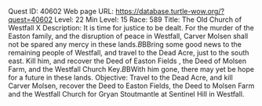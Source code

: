 Quest ID: 40602
Web page URL: https://database.turtle-wow.org/?quest=40602
Level: 22
Min Level: 15
Race: 589
Title: The Old Church of Westfall X
Description: It is time for justice to be dealt. For the murder of the Easton family, and the disruption of peace in Westfall, Carver Molsen shall not be spared any mercy in these lands.$B$BBring some good news to the remaining people of Westfall, and travel to the Dead Acre, just to the south east. Kill him, and recover the Deed of Easton Fields , the Deed of Molsen Farm, and the Westfall Church Key.$B$BWith him gone, there may yet be hope for a future in these lands.
Objective: Travel to the Dead Acre, and kill Carver Molsen, recover the Deed to Easton Fields, the Deed to Molsen Farm and the Westfall Church for Gryan Stoutmantle at Sentinel Hill in Westfall.
